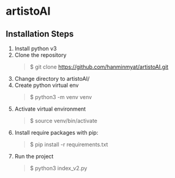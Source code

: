 # artistoAI

## Installation Steps

1. Install python v3
2. Clone the repository
   >$ git clone https://github.com/hanminmyat/artistoAI.git
3. Change directory to artistoAI/
4. Create python virtual env
   >$ python3 -m venv venv
5. Activate virtual environment
   >$ source venv/bin/activate
6. Install require packages with pip:
   >$ pip install -r requirements.txt
7. Run the project
   >$ python3 index_v2.py
